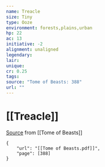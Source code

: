 ```yaml
---
name: Treacle
size: Tiny
type: Ooze
environment: forests,plains,urban
hp: 22
ac: 13
initiative: -2
alignment: unaligned
legendary: 
lair: 
unique: 
cr: 0.25
tags: 
source: "Tome of Beasts: 388"
url: ""
---
```

# [[Treacle]]

[Source](zotero://open-pdf/library/items/ULEQWHJM?page=388) from [[Tome of Beasts]]

```pdf
{
	"url": "[[Tome of Beasts.pdf]]",
	"page": [388]
}
```

